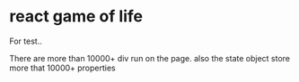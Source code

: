 # react game of life

For test..

There are more than 10000+ div run on the page. also the state object store more that 10000+ properties 

